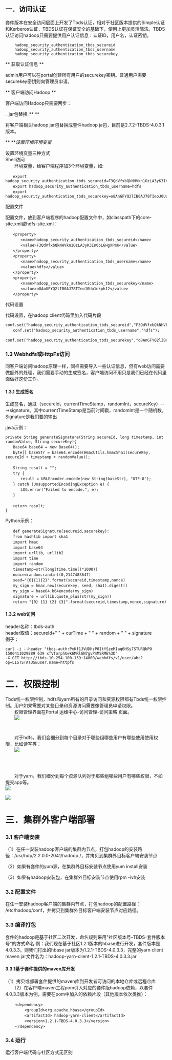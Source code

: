 ## 一．访问认证

套件版本在安全访问层面上开发了Tbds认证，相对于社区版本提供的Simple认证和Kerberos认证，TBDS认证在保证安全的基础下，使用上更加灵活简洁。TBDS认证访问hadoop只需要提供用户认证信息：认证ID，用户名，认证密钥。

```
    hadoop_security_authentication_tbds_secureid
    hadoop_security_authentication_tbds_username
    hadoop_security_authentication_tbds_securekey
```

** 获取认证信息 **

admin用户可以在portal创建所有用户的securekey密钥。普通用户需要securekey密钥则向管理员申请。

** 客户端访问Hadoop **

客户端访问Hadoop只需要两步：

_ jar包替换_** **

将客户端相关hadoop jar包替换成套件hadoop ja包，目前是2.7.2-TBDS-4.0.3.1版本。

** **_设置环境环境变量_

设置环境变量三种方式  
Shell访问  
　　环境变量，给客户端程序加3个环境变量，如:

```
　　export hadoop_security_authentication_tbds_secureid=F3QdVfxbQkNHVkn1OzLA3yK3In0bL6HgX
　　export hadoop_security_authentication_tbds_username=hdfs
　　export hadoop_security_authentication_tbds_securekey=o8AnGFYQ2lIB0AJ78TIeoJ0Uu1nkph12
```

配置文件

配置文件，放到客户端程序的hadoop配置文件中，如classpath下的core-site.xml或hdfs-site.xml：

```
　　<property>
　　　　<name>hadoop_security_authentication_tbds_secureid</name>
　　　　<value>F3QdVfxbQkNHVkn1OzLA3yK3In0bL6HgXPmK</value>
　　</property>
　　<property>
　　　　<name>hadoop_security_authentication_tbds_username</name>
　　　　<value>hdfs</value>
　　</property>
　　<property>
　　　　<name>hadoop_security_authentication_tbds_securekey</name>
　　　　<value>o8AnGFYQ2lIB0AJ78TIeoJ0Uu1nkph12</value>
　　</property>
```

代码设置

代码设置，在hadoop client代码里加入代码片段

```
conf.set("hadoop_security_authentication_tbds_secureid","F3QdVfxbQkNHVkn1OzLA3yK3In0bL6Hg");
　　conf.set("hadoop_security_authentication_tbds_username","hdfs");
　　conf.set("hadoop_security_authentication_tbds_securekey","o8AnGFYQ2lIB0AJ78TIeoJ0Uu1nkph12");
```

### 1.3 Webhdfs或HttpFs访问

同客户端访问hadoop原理一样，同样需要导入一些认证信息，但有web访问需要做额外的处理，我们需要手动的生成签名，客户端访问不用只是我们已经在代码里面做好这份工作。

#### 1.3.1 生成签名

生成签名，通过（secureId，currentTimeStamp，randomInt，secureKey）---&gt;signature。其中currentTimeStamp是当前时间戳，randomInt是一个随机数，Signature是我们要的输出

java示例：

```
private String generateSignature(String secureId, long timestamp, int randomValue, String secureKey){
　　Base64 base64 = new Base64();
　　byte[] baseStr = base64.encode(HmacUtils.hmacSha1(secureKey, secureId + timestamp + randomValue));
　　
　　String result = "";
　　try {
　　　　result = URLEncoder.encode(new String(baseStr), "UTF-8");
　　} catch (UnsupportedEncodingException e) {
　　　　LOG.error("Failed to encode.", e);
　　}
　　
　　return result;
}
```

Python示例：

```
　　def generateSignature(secureid,securekey):
　　from hashlib import sha1
　　import hmac
　　import base64
　　import urllib, urllib2
　　import time
　　import random
　　timestamp=str(long(time.time()*1000))
　　nonce=random.randint(0,2147483647)
　　seed="{0}{1}{2}".format(secureid,timestamp,nonce)
　　my_sign = hmac.new(securekey, seed, sha1).digest()
　　my_sign = base64.b64encode(my_sign)
　　signature = urllib.quote_plus(str(my_sign))
　　return "{0} {1} {2} {3}".format(secureid,timestamp,nonce,signature)
```

#### 1.3.2 web访问

header名称：tbds-auth  
header取值：secureId+" " + curTime + " " + random + " " + signature  
例子：

```
curl -i --header "tbds-auth:PxKf1JVUDHzP0ItYSzeMIaq6HSy7STURQbPO 1506411029889 639 xfVforphUwk6MRlGN7gvPmMSRME%3D"
-X GET http://tbds-10-254-100-139:14000/webhdfs/v1/user/abc?op=LISTSTATUS&user.name=httpfs
```

# 二．权限控制

Tbds统一权限控制，hdfs和yarn所有的目录访问和资源权限都有Tbds统一权限控制。用户如果需要对某些目录和资源访问需要像管理员申请权限。  
　　权限管理界面在Portal 运维中心-访问管理-访问策略 页面。  
　　![](/组件使用/hadoop/ranger_hdfs.png)  
　　  
　　  
　　对于hdfs，我们会细分到每个目录对于哪些组哪些用户有哪些使用使用权限，比如读写等：  
　　![](/组件使用/hadoop/ranger_hdfs_detail.png)  
　　  
　　  
　　  
　　对于yarn，我们细分到每个资源队列对于那些组哪些用户有哪些权限，不如提交app等。  
![](/组件使用/hadoop/ranger_yarn_detail.png)

![](/组件使用/hadoop/ranger_yarn_detail.png)

# 三．集群外客户端部署

### 3.1 客户端安装

（1）在任一安装hadoop客户端的集群内节点，打包hadoop的安装路径：/usr/hdp/2.2.0.0-2041/hadoop /，并拷贝到集群外目标客户端安装节点

（2）如果有套件的yum源，在集群外目标安装节点使用yum install安装

（3）如果有hadoop安装包，在集群外目标安装节点使用rpm -ivh安装

### 3.2 配置文件

在任一安装hadoop客户端的集群内节点，打包hadoop的配置路径： /etc/hadoop/conf，并拷贝到集群外目标客户端安装节点对应路径。

### 3.3 编译打包

套件的hadoop是基于社区二次开发，命名规则采用"社区版本号-TBDS-套件版本号"的方式命名.例：我们现在基于社区1.2.1版本的hbase进行开发，套件版本是4.0.3.3，则我们打出的hbase jar版本为1.2.1-TBDS-4.0.3.3，完整的yarn client maven jar文件名为：hadoop-yarn-client-1.2.1-TBDS-4.0.3.3.jar

#### 3.3.1基于套件提供的maven库开发

（1）拷贝或部署套件提供的maven库到开发者可访问的本地仓库或远程仓库  
　　（2）在客户端maven工程pom引入对应的套件版hadoop依赖，以套件4.0.3.3版本为例，需要在pom中加入的依赖片段（其他版本依次类推）：

```
　　 <dependency>
　　     <groupId>org.apache.hbase</groupId>
　　     <artifactId> hadoop-yarn-client</artifactId>
　　     <version>1.2.1-TBDS-4.0.3.3</version>
　　 </dependency>
```

### 3.4 运行

运行客户端代码与社区方式无区别

